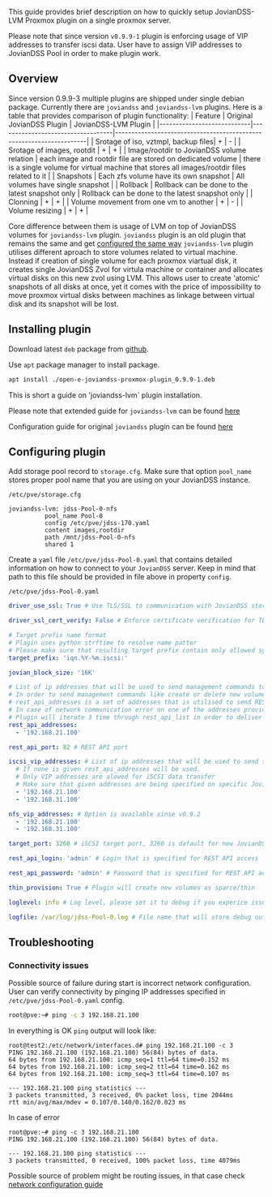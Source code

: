 This guide provides brief description on how to quickly setup JovianDSS-LVM Proxmox plugin on a single proxmox server.

Please note that since version `v0.9.9-1` plugin is enforcing usage of VIP addresses to transfer iscsi data.
User have to assign VIP addresses to JovianDSS Pool in order to make plugin work.



## Overview

Since version 0.9.9-3 multiple plugins are shipped under single debian package.
Currently there are `joviandss` and `joviandss-lvm` plugins.
Here is a table that provides comparison of plugin functionality:
| Feature                     | Original JovianDSS Plugin        | JovianDSS-LVM Plugin                                                |
|----------------------------|-----------------------------------|---------------------------------------------------------------------|
| Srotage of iso, vztmpl, backup files| +                         | - |
| Srotage of images, rootdit | +                         | + |
| Image/rootdir to JovianDSS volume relation | each image and rootdir file are stored on dedicated volume | there is a single volume for virtual machine that stores all images/rootdir files related to it |
| Snapshots                   | Each zfs volume have its own snapshot | All volumes have single snapshot |
| Rollback                    | Rollback can be done to the latest snapshot only | Rollback can be done to the latest snapshot only |
| Clonning                    | +                                 | + |
| Volume movement from one vm to another | +                      | - |
| Volume resizing             | +                                 | + |

Core difference between them is usage of LVM on top of JovianDSS volumes for `joviandss-lvm` plugin.
`joviandss` plugin is an old plugin that remains the same and get [configured the same way](https://github.com/open-e/JovianDSS-Proxmox/docs/plugin-installation-and-configuration.md)
`joviandss-lvm` plugin utilises different aproach to store volumes related to virtual machine.
Instead if creation of single volume for each proxmox viartual disk, it creates single JovianDSS Zvol for virtula machine or container and allocates virtual disks on this new zvol using LVM.
This allows user to create 'atomic' snapshots of all disks at once, yet it comes with the price of impossibility to move proxmox virtual disks between machines as linkage between virtual disk and its snapshot will be lost.

## Installing plugin

Download latest `deb` package from [github](https://github.com/open-e/JovianDSS-Proxmox/releases).

Use `apt` package manager to install package.
```bash
apt install ./open-e-joviandss-proxmox-plugin_0.9.9-1.deb
```

This is short a guide on 'joviandss-lvm` plugin installation.

Please note that extended guide for `joviandss-lvm` can be found [here](https://github.com/open-e/JovianDSS-Proxmox/docs/joviandss-lvm-plugin-installation-and-configuration.md)

Configuration guide for original `joviandss` plugin can be found [here](https://github.com/open-e/JovianDSS-Proxmox/docs/plugin-installation-and-configuration.md)

## Configuring plugin

Add storage pool record to `storage.cfg`. Make sure that option `pool_name` stores proper pool name that you are using on your JovianDSS instance.

`/etc/pve/storage.cfg` 

```
joviandss-lvm: jdss-Pool-0-nfs
          pool_name Pool-0
          config /etc/pve/jdss-170.yaml
          content images,rootdir
          path /mnt/jdss-Pool-0-nfs
          shared 1
```


Create a `yaml` file `/etc/pve/jdss-Pool-0.yaml` that contains detailed information on how to connect to your `JovianDSS` server.
Keep in mind that path to this file should be provided in file above in property `config`.

`/etc/pve/jdss-Pool-0.yaml`
```yaml
driver_use_ssl: True # Use TLS/SSL to communication with JovianDSS storage

driver_ssl_cert_verify: False # Enforce certificate verification for TLS/SSL communication.  Option is available since v0.9.8

# Target prefix name format
# Plagin uses python strftime to resolve name patter
# Please make sure that resulting target prefix contain only allowed symbols
target_prefix: 'iqn.%Y-%m.iscsi:'

jovian_block_size: '16K'

# List of ip addresses that will be used to send management commands to JovianDSS
# In order to send management commands like create or delete new volume plugin uses JovianDSS REST API
# rest_api_addresses is a set of addresses that is utilised to send REST requests to JovainDSS
# In case of network communication error on one of the addresses provided below plugin will switch to the next one
# Plugin will iterate 3 time through rest_api_list in order to deliver management commands
rest_api_addresses: 
  - '192.168.21.100'

rest_api_port: 82 # REST API port

iscsi_vip_addresses: # List of ip addresses that will be used to send storage data over iscsi protocol.  Option is available sinse v0.9.9-1
  # If none is given rest_api_addresses will be used.
  # Only VIP addresses are alowed for iSCSI data transfer
  # Make sure that given addresses are being specified on specific JovianDSS Pool
  - '192.168.21.100'
  - '192.168.31.100'

nfs_vip_addresses: # Option is available sinse v0.9.2
  - '192.168.21.100'
  - '192.168.31.100'

target_port: 3260 # iSCSI target port, 3260 is dafault for new JovianDSS

rest_api_login: 'admin' # Login that is specified for REST API access

rest_api_password: 'admin' # Password that is specified for REST API access

thin_provision: True # Plugin will create new volumes as sparce/thin

loglevel: info # Log level, please set it to debug if you experice issues with plugin

logfile: /var/log/jdss-Pool-0.log # File name that will store debug output
```

## Troubleshooting

### Connectivity issues
Possible source of failure during start is incorrect network configuration.
User can verify connectivity by pinging IP addresses specified in `/etc/pve/jdss-Pool-0.yaml` config.
```bash
root@pve:~# ping -c 3 192.168.21.100
```
In everything is OK `ping` output will look like:
```
root@test2:/etc/network/interfaces.d# ping 192.168.21.100 -c 3
PING 192.168.21.100 (192.168.21.100) 56(84) bytes of data.
64 bytes from 192.168.21.100: icmp_seq=1 ttl=64 time=0.152 ms
64 bytes from 192.168.21.100: icmp_seq=2 ttl=64 time=0.162 ms
64 bytes from 192.168.21.100: icmp_seq=3 ttl=64 time=0.107 ms

--- 192.168.21.100 ping statistics ---
3 packets transmitted, 3 received, 0% packet loss, time 2044ms
rtt min/avg/max/mdev = 0.107/0.140/0.162/0.023 ms

```
In case of error
```
root@pve:~# ping -c 3 192.168.21.100
PING 192.168.21.100 (192.168.21.100) 56(84) bytes of data.

--- 192.168.21.100 ping statistics ---
3 packets transmitted, 0 received, 100% packet loss, time 4079ms
```
Possible source of problem might be routing issues, in that case check [network configuration guide](https://github.com/open-e/JovianDSS-Proxmox/wiki/Network-configuration)
